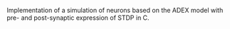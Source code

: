 Implementation of a simulation of neurons based on the ADEX model with pre- and post-synaptic expression of STDP in C.
